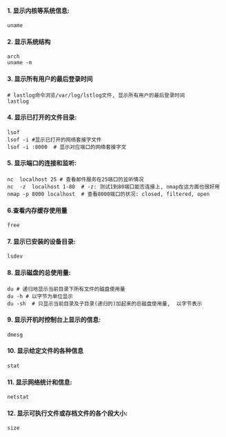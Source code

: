 #### 1. 显示内核等系统信息:

~~~shell
uname
~~~



#### 2. 显示系统结构

~~~shell
arch
uname -m
~~~

#### 3. 显示所有用户的最后登录时间

~~~shell
# lastlog命令浏览/var/log/lstlog文件, 显示所有用户的最后登录时间
lastlog
~~~

#### 4. 显示已打开的文件目录:

~~~shell
lsof
lsof -i #显示已打开的网络套接字文件
lsof -i :8000  # 显示对应端口的网络套接字文
~~~



#### 5. 显示端口的连接和监听:

~~~shell
nc  localhost 25 # 查看邮件服务在25端口的监听情况
nc  -z  localhost 1-80  # -z: 测试1到80端口能否连接上, nmap在这方面也很好用
nmap -p 8000 localhost  # 查看8000端口的状况: closed, filtered, open
~~~

#### 6.查看内存缓存使用量

~~~shell
free
~~~



#### 7. 显示已安装的设备目录:

~~~shell
lsdev
~~~



#### 8. 显示磁盘的总使用量:

~~~shell
du # 递归地显示当前目录下所有文件的磁盘使用量
du -h # 以字节为单位显示
du -sh  # 只显示当前目录及子目录(递归的)加起来的总磁盘使用量,  以字节表示
~~~



#### 9. 显示开机时控制台上显示的信息:

~~~properties
dmesg
~~~

#### 10. 显示给定文件的各种信息

~~~properties
stat
~~~

#### 11. 显示网络统计和信息:

~~~shell
netstat
~~~

#### 12. 显示可执行文件或存档文件的各个段大小:

~~~shell
size
~~~

